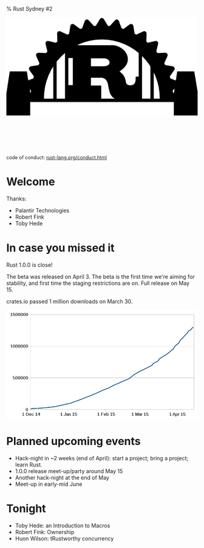 % Rust Sydney #2

![Logo](logo-v1.png)

<p style="font-size: 90%; font-weight: normal; margin-top: 100px;">code of conduct: <a href="http://www.rust-lang.org/conduct.html">rust-lang.org/conduct.html</a></p>

# Welcome

Thanks:

- Palantir Technologies
- Robert Fink
- Toby Hede

# In case you missed it

Rust 1.0.0 is close!

The beta was released on April 3. The beta is the first time we're
aiming for stability, and first time the staging restrictions are
on. Full release on May 15.

crates.io passed 1 million downloads on March 30.

![Download graph](crates-downloads.png)


# Planned upcoming events

- Hack-night in ~2 weeks (end of April): start a project; bring a project; learn Rust.
- 1.0.0 release meet-up/party around May 15
- Another hack-night at the end of May
- Meet-up in early-mid June

# Tonight

- Toby Hede: an Introduction to Macros
- Robert Fink: Ownership
- Huon Wilson: tRustworthy concurrency
